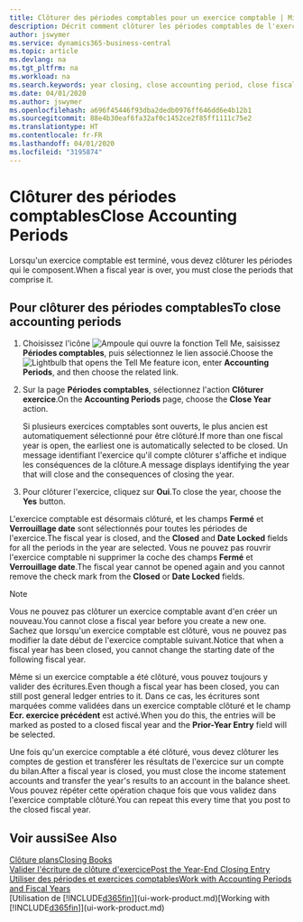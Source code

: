 ```yaml
---
title: Clôturer des périodes comptables pour un exercice comptable | Microsoft Docs
description: Décrit comment clôturer les périodes comptables de l'exercice comptable.
author: jswymer
ms.service: dynamics365-business-central
ms.topic: article
ms.devlang: na
ms.tgt_pltfrm: na
ms.workload: na
ms.search.keywords: year closing, close accounting period, close fiscal year, bank account detailed trial balance
ms.date: 04/01/2020
ms.author: jswymer
ms.openlocfilehash: a696f45446f93dba2dedb0976ff646dd6e4b12b1
ms.sourcegitcommit: 88e4b30eaf6fa32af0c1452ce2f85ff1111c75e2
ms.translationtype: HT
ms.contentlocale: fr-FR
ms.lasthandoff: 04/01/2020
ms.locfileid: "3195874"
---
```

# <a name="close-accounting-periods"></a><span data-ttu-id="584e4-103">Clôturer des périodes comptables</span><span class="sxs-lookup"><span data-stu-id="584e4-103">Close Accounting Periods</span></span>
<span data-ttu-id="584e4-104">Lorsqu'un exercice comptable est terminé, vous devez clôturer les périodes qui le composent.</span><span class="sxs-lookup"><span data-stu-id="584e4-104">When a fiscal year is over, you must close the periods that comprise it.</span></span>

## <a name="to-close-accounting-periods"></a><span data-ttu-id="584e4-105">Pour clôturer des périodes comptables</span><span class="sxs-lookup"><span data-stu-id="584e4-105">To close accounting periods</span></span>
1. <span data-ttu-id="584e4-106">Choisissez l'icône ![Ampoule qui ouvre la fonction Tell Me](media/ui-search/search_small.png "Dites-moi ce que vous voulez faire"), saisissez **Périodes comptables**, puis sélectionnez le lien associé.</span><span class="sxs-lookup"><span data-stu-id="584e4-106">Choose the ![Lightbulb that opens the Tell Me feature](media/ui-search/search_small.png "Tell me what you want to do") icon, enter **Accounting Periods**, and then choose the related link.</span></span>
2. <span data-ttu-id="584e4-107">Sur la page **Périodes comptables**, sélectionnez l'action **Clôturer exercice**.</span><span class="sxs-lookup"><span data-stu-id="584e4-107">On the **Accounting Periods** page, choose the **Close Year** action.</span></span>

    <span data-ttu-id="584e4-108">Si plusieurs exercices comptables sont ouverts, le plus ancien est automatiquement sélectionné pour être clôturé.</span><span class="sxs-lookup"><span data-stu-id="584e4-108">If more than one fiscal year is open, the earliest one is automatically selected to be closed.</span></span> <span data-ttu-id="584e4-109">Un message identifiant l'exercice qu'il compte clôturer s'affiche et indique les conséquences de la clôture.</span><span class="sxs-lookup"><span data-stu-id="584e4-109">A message displays identifying the year that will close and the consequences of closing the year.</span></span>
3. <span data-ttu-id="584e4-110">Pour clôturer l'exercice, cliquez sur **Oui**.</span><span class="sxs-lookup"><span data-stu-id="584e4-110">To close the year, choose the **Yes** button.</span></span>

<span data-ttu-id="584e4-111">L'exercice comptable est désormais clôturé, et les champs **Fermé** et **Verrouillage date** sont sélectionnés pour toutes les périodes de l'exercice.</span><span class="sxs-lookup"><span data-stu-id="584e4-111">The fiscal year is closed, and the **Closed** and **Date Locked** fields for all the periods in the year are selected.</span></span> <span data-ttu-id="584e4-112">Vous ne pouvez pas rouvrir l'exercice comptable ni supprimer la coche des champs **Fermé** et **Verrouillage date**.</span><span class="sxs-lookup"><span data-stu-id="584e4-112">The fiscal year cannot be opened again and you cannot remove the check mark from the **Closed** or **Date Locked** fields.</span></span>

> [!NOTE]  
>   <span data-ttu-id="584e4-113">Vous ne pouvez pas clôturer un exercice comptable avant d'en créer un nouveau.</span><span class="sxs-lookup"><span data-stu-id="584e4-113">You cannot close a fiscal year before you create a new one.</span></span> <span data-ttu-id="584e4-114">Sachez que lorsqu'un exercice comptable est clôturé, vous ne pouvez pas modifier la date début de l'exercice comptable suivant.</span><span class="sxs-lookup"><span data-stu-id="584e4-114">Notice that when a fiscal year has been closed, you cannot change the starting date of the following fiscal year.</span></span>

<span data-ttu-id="584e4-115">Même si un exercice comptable a été clôturé, vous pouvez toujours y valider des écritures.</span><span class="sxs-lookup"><span data-stu-id="584e4-115">Even though a fiscal year has been closed, you can still post general ledger entries to it.</span></span> <span data-ttu-id="584e4-116">Dans ce cas, les écritures sont marquées comme validées dans un exercice comptable clôturé et le champ **Ecr. exercice précédent** est activé.</span><span class="sxs-lookup"><span data-stu-id="584e4-116">When you do this, the entries will be marked as posted to a closed fiscal year and the **Prior-Year Entry** field will be selected.</span></span>

<span data-ttu-id="584e4-117">Une fois qu'un exercice comptable a été clôturé, vous devez clôturer les comptes de gestion et transférer les résultats de l'exercice sur un compte du bilan.</span><span class="sxs-lookup"><span data-stu-id="584e4-117">After a fiscal year is closed, you must close the income statement accounts and transfer the year's results to an account in the balance sheet.</span></span> <span data-ttu-id="584e4-118">Vous pouvez répéter cette opération chaque fois que vous validez dans l'exercice comptable clôturé.</span><span class="sxs-lookup"><span data-stu-id="584e4-118">You can repeat this every time that you post to the closed fiscal year.</span></span>

## <a name="see-also"></a><span data-ttu-id="584e4-119">Voir aussi</span><span class="sxs-lookup"><span data-stu-id="584e4-119">See Also</span></span>

[<span data-ttu-id="584e4-120">Clôture plans</span><span class="sxs-lookup"><span data-stu-id="584e4-120">Closing Books</span></span>](year-close-books.md)  
[<span data-ttu-id="584e4-121">Valider l'écriture de clôture d'exercice</span><span class="sxs-lookup"><span data-stu-id="584e4-121">Post the Year-End Closing Entry</span></span>](year-how-post-year-end-close-entry.md)  
[<span data-ttu-id="584e4-122">Utiliser des périodes et exercices comptables</span><span class="sxs-lookup"><span data-stu-id="584e4-122">Work with Accounting Periods and Fiscal Years</span></span>](finance-accounting-periods-and-fiscal-years.md)  
<span data-ttu-id="584e4-123">[Utilisation de [!INCLUDE[d365fin](includes/d365fin_md.md)]](ui-work-product.md)</span><span class="sxs-lookup"><span data-stu-id="584e4-123">[Working with [!INCLUDE[d365fin](includes/d365fin_md.md)]](ui-work-product.md)</span></span>

